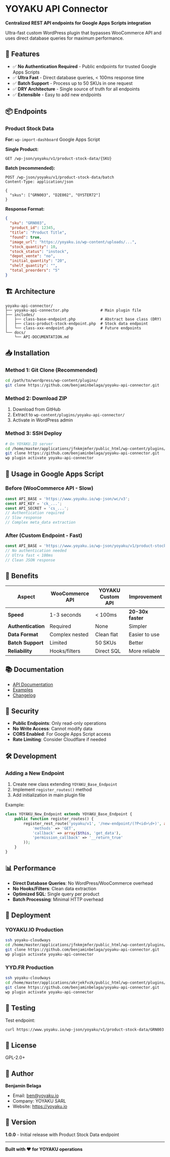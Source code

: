 # YOYAKU API Connector

**Centralized REST API endpoints for Google Apps Scripts integration**

Ultra-fast custom WordPress plugin that bypasses WooCommerce API and uses direct database queries for maximum performance.

## 🚀 Features

- ✅ **No Authentication Required** - Public endpoints for trusted Google Apps Scripts
- ✅ **Ultra Fast** - Direct database queries, < 100ms response time
- ✅ **Batch Support** - Process up to 50 SKUs in one request
- ✅ **DRY Architecture** - Single source of truth for all endpoints
- ✅ **Extensible** - Easy to add new endpoints

## 📦 Endpoints

### Product Stock Data

**For:** `wp-import-dashboard` Google Apps Script

**Single Product:**
```
GET /wp-json/yoyaku/v1/product-stock-data/{SKU}
```

**Batch (recommended):**
```
POST /wp-json/yoyaku/v1/product-stock-data/batch
Content-Type: application/json

{
  "skus": ["GRN003", "D2E002", "OYSTER72"]
}
```

**Response Format:**
```json
{
  "sku": "GRN003",
  "product_id": 12345,
  "title": "Product Title",
  "found": true,
  "image_url": "https://yoyaku.io/wp-content/uploads/...",
  "stock_quantity": 10,
  "stock_status": "instock",
  "depot_vente": "no",
  "initial_quantity": "20",
  "shelf_quantity": "",
  "total_preorders": "5"
}
```

## 🏗️ Architecture

```
yoyaku-api-connector/
├── yoyaku-api-connector.php              # Main plugin file
├── includes/
│   ├── class-base-endpoint.php           # Abstract base class (DRY)
│   ├── class-product-stock-endpoint.php  # Stock data endpoint
│   └── class-xxx-endpoint.php            # Future endpoints
└── docs/
    └── API-DOCUMENTATION.md
```

## 📥 Installation

### Method 1: Git Clone (Recommended)
```bash
cd /path/to/wordpress/wp-content/plugins/
git clone https://github.com/benjaminbelaga/yoyaku-api-connector.git
```

### Method 2: Download ZIP
1. Download from GitHub
2. Extract to `wp-content/plugins/yoyaku-api-connector/`
3. Activate in WordPress admin

### Method 3: SSH Deploy
```bash
# On YOYAKU.IO server
cd /home/master/applications/jfnkmjmfer/public_html/wp-content/plugins/
git clone https://github.com/benjaminbelaga/yoyaku-api-connector.git
wp plugin activate yoyaku-api-connector
```

## 🔧 Usage in Google Apps Script

### Before (WooCommerce API - Slow)
```javascript
const API_BASE = 'https://www.yoyaku.io/wp-json/wc/v3';
const API_KEY = 'ck_...';
const API_SECRET = 'cs_...';
// Authentication required
// Slow response
// Complex meta_data extraction
```

### After (Custom Endpoint - Fast)
```javascript
const API_BASE = 'https://www.yoyaku.io/wp-json/yoyaku/v1/product-stock-data';
// No authentication needed
// Ultra fast < 100ms
// Clean JSON response
```

## 🎯 Benefits

| Aspect | WooCommerce API | YOYAKU Custom API | Improvement |
|--------|----------------|-------------------|-------------|
| **Speed** | 1-3 seconds | < 100ms | **20-30x faster** |
| **Authentication** | Required | None | Simpler |
| **Data Format** | Complex nested | Clean flat | Easier to use |
| **Batch Support** | Limited | 50 SKUs | Better |
| **Reliability** | Hooks/filters | Direct SQL | More reliable |

## 📚 Documentation

- [API Documentation](docs/API-DOCUMENTATION.md)
- [Examples](docs/EXAMPLES.md)
- [Changelog](CHANGELOG.md)

## 🔐 Security

- **Public Endpoints**: Only read-only operations
- **No Write Access**: Cannot modify data
- **CORS Enabled**: For Google Apps Script access
- **Rate Limiting**: Consider Cloudflare if needed

## 🛠️ Development

### Adding a New Endpoint

1. Create new class extending `YOYAKU_Base_Endpoint`
2. Implement `register_routes()` method
3. Add initialization in main plugin file

Example:
```php
class YOYAKU_New_Endpoint extends YOYAKU_Base_Endpoint {
    public function register_routes() {
        register_rest_route('yoyaku/v1', '/new-endpoint/(?P<id>\d+)', array(
            'methods' => 'GET',
            'callback' => array($this, 'get_data'),
            'permission_callback' => '__return_true'
        ));
    }
}
```

## 📊 Performance

- **Direct Database Queries**: No WordPress/WooCommerce overhead
- **No Hooks/Filters**: Clean data extraction
- **Optimized SQL**: Single query per product
- **Batch Processing**: Minimal HTTP overhead

## 🚀 Deployment

### YOYAKU.IO Production
```bash
ssh yoyaku-cloudways
cd /home/master/applications/jfnkmjmfer/public_html/wp-content/plugins/
git clone https://github.com/benjaminbelaga/yoyaku-api-connector.git
wp plugin activate yoyaku-api-connector
```

### YYD.FR Production
```bash
ssh yoyaku-cloudways
cd /home/master/applications/akrjekfvzk/public_html/wp-content/plugins/
git clone https://github.com/benjaminbelaga/yoyaku-api-connector.git
wp plugin activate yoyaku-api-connector
```

## 🧪 Testing

Test endpoint:
```bash
curl https://www.yoyaku.io/wp-json/yoyaku/v1/product-stock-data/GRN003
```

## 📝 License

GPL-2.0+

## 👤 Author

**Benjamin Belaga**
- Email: ben@yoyaku.io
- Company: YOYAKU SARL
- Website: https://yoyaku.io

## 🎯 Version

**1.0.0** - Initial release with Product Stock Data endpoint

---

**Built with ❤️ for YOYAKU operations**
